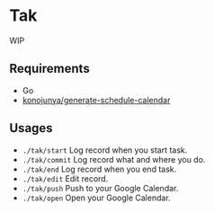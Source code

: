 # Tak

WIP

## Requirements
- Go
- [konojunya/generate-schedule-calendar](https://github.com/konojunya/generate-schedule-calendar)

## Usages

- `./tak/start`
  Log record when you start task.
- `./tak/commit`
  Log record what and where you do.
- `./tak/end`
  Log record when you end task.
- `./tak/edit`
  Edit record.
- `./tak/push`
  Push to your Google Calendar.
- `./tak/open`
  Open your Google Calendar.

